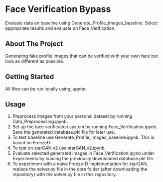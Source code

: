 # Face Verification Bypass

Evaluate data on baseline using Generate_Profile_Images_baseline.
Select appropriate results and evaluate on Face_Verification.




<!-- ABOUT THE PROJECT -->
## About The Project


Generating fake profile images that can be verified with your own face but look as different as possible.



<!-- GETTING STARTED -->
## Getting Started

All files can be run locally using jupyter.

<!-- USAGE EXAMPLES -->
## Usage
1. Preprocess images from your personal dataset by running Data_Preprocessing.ipynb. 
2. Set up the face verification system by running Face_Verification.ipynb. Save the generated database.pkl file for later use.
3. To test baseline use Generate_Profile_Images_baseline.ipynb. This is based on FreezeD. 
4. To test on starGAN v2 use starGAN_v2.ipynb. 
5. Evaluate selected generated images in Face_Verification.ipynb under Experiments by loading the previously downloaded database.pkl file. 
6. To experiment with a naive Freeze-D implementation for starGAN, replace the solver.py file in the core folder (after downloading the repository) with the solver.py file in this repository. 


